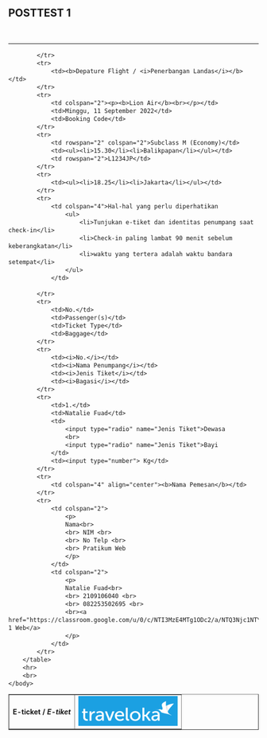 ## POSTTEST 1
<!DOCTYPE html>
<html lang="id">
    <head>
        <title>POSTTEST 1 : HTML</title>
    </head>
    <body>
        <br>
        <hr>
        <table border="1" align="center">
            <tr>
                <td align="center"><b>E-ticket / <i>E-tiket</i></b></td>
                <td rowspan="2" colspan="3" align="center"><img src="logo-traveloka.png" alt="logo traveloka" width="200" height="60"></td>
               
            </tr>
            <tr>
                <td><b>Depature Flight / <i>Penerbangan Landas</i></b></td>
            </tr>
            <tr>
                <td colspan="2"><p><b>Lion Air</b><br></p></td>
                <td>Minggu, 11 September 2022</td>
                <td>Booking Code</td>
            </tr>
            <tr>
                <td rowspan="2" colspan="2">Subclass M (Economy)</td>
                <td><ul><li>15.30</li><li>Balikpapan</li></ul></td>
                <td rowspan="2">L1234JP</td>
            </tr>
            <tr>
                <td><ul><li>18.25</li><li>Jakarta</li></ul></td>
            </tr>
            <tr>
                <td colspan="4">Hal-hal yang perlu diperhatikan
                    <ul>
                        <li>Tunjukan e-tiket dan identitas penumpang saat check-in</li>
                        <li>Check-in paling lambat 90 menit sebelum keberangkatan</li>
                        <li>waktu yang tertera adalah waktu bandara setempat</li>
                    </ul>
                </td>
                
            </tr>
            <tr>
                <td>No.</td>
                <td>Passenger(s)</td>
                <td>Ticket Type</td>
                <td>Baggage</td>
            </tr>
            <tr>
                <td><i>No.</i></td>
                <td><i>Nama Penumpang</i></td>
                <td><i>Jenis Tiket</i></td>
                <td><i>Bagasi</i></td>
            </tr>
            <tr>
                <td>1.</td>
                <td>Natalie Fuad</td>
                <td>
                    <input type="radio" name="Jenis Tiket">Dewasa
                    <br>
                    <input type="radio" name="Jenis Tiket">Bayi
                </td>
                <td><input type="number"> Kg</td>
            </tr>
            <tr>
                <td colspan="4" align="center"><b>Nama Pemesan</b></td>
            </tr>
            <tr>
                <td colspan="2">
                    <p>
                    Nama<br>
                    <br> NIM <br>
                    <br> No Telp <br>
                    <br> Pratikum Web
                    </p>
                </td>
                <td colspan="2">
                    <p>
                    Natalie Fuad<br>
                    <br> 2109106040 <br>
                    <br> 082253502695 <br>
                    <br><a href="https://classroom.google.com/u/0/c/NTI3MzE4MTg1ODc2/a/NTQ3Njc1NTYwNDI4/details">Posttest 1 Web</a>
                    </p>
                </td>
            </tr>
        </table>
        <hr>
        <br>
    </body>
</html>
